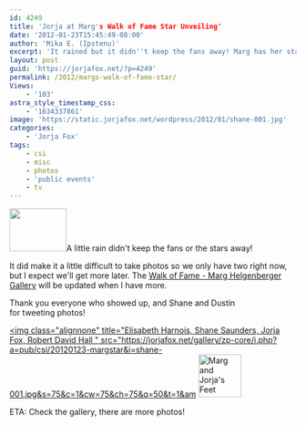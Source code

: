 ```yaml
---
id: 4249
title: 'Jorja at Marg's Walk of Fame Star Unveiling'
date: '2012-01-23T15:45:49-08:00'
author: 'Mika E. (Ipstenu)'
excerpt: 'It rained but it didn''t keep the fans away! Marg has her star on the Walk of Fame.'
layout: post
guid: 'https://jorjafox.net/?p=4249'
permalink: /2012/margs-walk-of-fame-star/
Views:
    - '103'
astra_style_timestamp_css:
    - '1634337861'
image: 'https://static.jorjafox.net/wordpress/2012/01/shane-001.jpg'
categories:
    - 'Jorja Fox'
tags:
    - csi
    - misc
    - photos
    - 'public events'
    - tv
---
```


<a href="//static.jorjafox.net/wordpress/2012/01/shane-001.jpg"><img class="alignleft size-thumbnail wp-image-4251" title="Shane and the Gang" src="//static.jorjafox.net/wordpress/2012/01/shane-001-208x140.jpg" alt="" width="100" height="75" /></a>A little rain didn't keep the fans or the stars away!

It did make it a little difficult to take photos so we only have two right now, but I expect we'll get more later. The <a href="https://jorjafox.net/gallery/pub/csi/20120123-margstar/">Walk of Fame - Marg Helgenberger Gallery</a> will be updated when I have more.

Thank you everyone who showed up, and Shane and Dustin for tweeting photos!

<a href="https://jorjafox.net/gallery/pub/csi/20120123-margstar/shane-001.jpg"><img class="alignnone" title="Elisabeth Harnois, Shane Saunders, Jorja Fox, Robert David Hall " src="https://jorjafox.net/gallery/zp-core/i.php?a=pub/csi/20120123-margstar&i=shane-001.jpg&s=75&c=1&cw=75&ch=75&q=50&t=1&am</a> <a href="https://jorjafox.net/gallery/pub/csi/20120123-margstar/vegasoul-001.jpg"><img class="alignnone" title="Marg and Jorja's Feet" src="https://jorjafox.net/gallery/cache/pub/csi/20120123-margstar/vegasoul-001_200_cw200_ch200_thumb.jpg" alt="Marg and Jorja's Feet" width="75" height="75" /></a>

ETA: Check the gallery, there are more photos!
